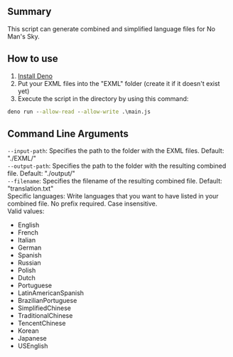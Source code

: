 ## Summary

This script can generate combined and simplified language files for No Man's
Sky.

## How to use

1. [Install Deno](https://deno.land/manual@v1.31.0/getting_started/installation)
2. Put your EXML files into the "EXML" folder (create it if it doesn't exist
   yet)
3. Execute the script in the directory by using this command:

```bat
deno run --allow-read --allow-write .\main.js
```

## Command Line Arguments

`--input-path`: Specifies the path to the folder with the EXML files. Default: "./EXML/"  
`--output-path`: Specifies the path to the folder with the resulting combined file. Default: "./output/"  
`--filename`: Specifies the filename of the resulting combined file. Default: "translation.txt"  
Specific languages: Write languages that you want to have listed in your combined file. No prefix required. Case insensitive.  
Valid values:
- English
- French
- Italian
- German
- Spanish
- Russian
- Polish
- Dutch
- Portuguese
- LatinAmericanSpanish
- BrazilianPortuguese
- SimplifiedChinese
- TraditionalChinese
- TencentChinese
- Korean
- Japanese
- USEnglish